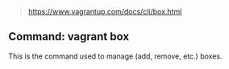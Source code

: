 > https://www.vagrantup.com/docs/cli/box.html

## Command: vagrant box

This is the command used to manage (add, remove, etc.) boxes.

